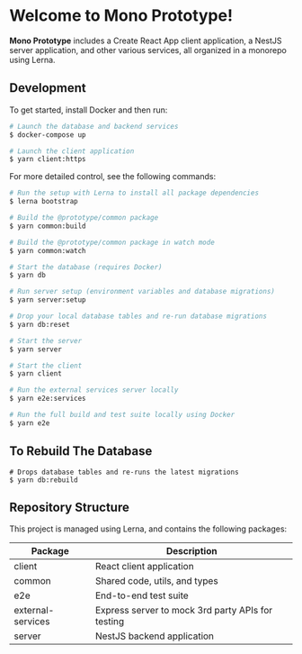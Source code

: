 # Welcome to **Mono Prototype**!

**Mono Prototype** includes a Create React App client application, a NestJS server application, and other various services, all organized in a monorepo using Lerna.

## Development

To get started, install Docker and then run:

```bash
# Launch the database and backend services
$ docker-compose up

# Launch the client application
$ yarn client:https
```

For more detailed control, see the following commands:

```bash
# Run the setup with Lerna to install all package dependencies
$ lerna bootstrap

# Build the @prototype/common package
$ yarn common:build

# Build the @prototype/common package in watch mode
$ yarn common:watch

# Start the database (requires Docker)
$ yarn db

# Run server setup (environment variables and database migrations)
$ yarn server:setup

# Drop your local database tables and re-run database migrations
$ yarn db:reset

# Start the server
$ yarn server

# Start the client
$ yarn client

# Run the external services server locally
$ yarn e2e:services

# Run the full build and test suite locally using Docker
$ yarn e2e
```

## To Rebuild The Database

```
# Drops database tables and re-runs the latest migrations
$ yarn db:rebuild
```

## Repository Structure

This project is managed using Lerna, and contains the following packages:

| Package           | Description                                       |
| ----------------- | ------------------------------------------------- |
| client            | React client application                          |
| common            | Shared code, utils, and types                     |
| e2e               | End-to-end test suite                             |
| external-services | Express server to mock 3rd party APIs for testing |
| server            | NestJS backend application                        |
